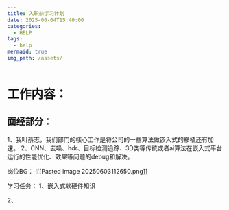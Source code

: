 ```yaml
---
title: 入职前学习计划
date: 2025-06-04T15:40:00
categories:
  - HELP
tags:
  - help
mermaid: true
img_path: /assets/
---
```

# 工作内容：

## 面经部分：

1、我叫蔡志，我们部门的核心工作是将公司的一些算法做嵌入式的移植还有加速。
2、CNN、去噪、hdr、目标检测追踪、3D类等传统或者ai算法在嵌入式平台运行的性能优化、效果等问题的debug和解决。

岗位BG：
![[Pasted image 20250603112650.png]]

学习任务：
1、嵌入式软硬件知识

2、
